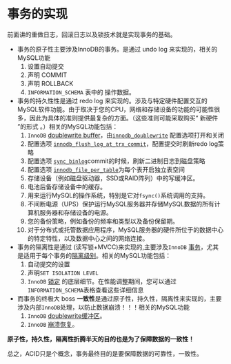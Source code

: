 # 事务的实现

前面讲的重做日志，回滚日志以及锁技术就是实现事务的基础。

- 事务的原子性主要涉及InnoDB的事务。是通过 undo log 来实现的，相关的MySQL功能
  1. 设置自动提交
  2. 声明 COMMIT
  3. 声明 ROLLBACK
  4. `INFORMATION_SCHEMA` 表中的 操作数据。
- 事务的持久性性是通过 redo log 来实现的。涉及与特定硬件配置交互的MySQL软件功能。由于取决于您的CPU，网络和存储设备的功能的可能性很多，因此为具体的准则提供最复杂的方面。（这些准则可能采取购买“ 新硬件 ”的形式 。）相关的MySQL功能包括：
  1. `InnoDB` [doublewrite buffer](https://dev.mysql.com/doc/refman/5.7/en/glossary.html#glos_doublewrite_buffer)，由[`innodb_doublewrite`](https://dev.mysql.com/doc/refman/5.7/en/innodb-parameters.html#sysvar_innodb_doublewrite) 配置选项打开和关闭
  2. 配置选项 [`innodb_flush_log_at_trx_commit`](https://dev.mysql.com/doc/refman/5.7/en/innodb-parameters.html#sysvar_innodb_flush_log_at_trx_commit)，配置提交时刷新redo log策略
  3. 配置选项 [`sync_binlog`](https://dev.mysql.com/doc/refman/5.7/en/replication-options-binary-log.html#sysvar_sync_binlog)commit的时候，刷新二进制日志到磁盘策略
  4. 配置选项 [`innodb_file_per_table`](https://dev.mysql.com/doc/refman/5.7/en/innodb-parameters.html#sysvar_innodb_file_per_table)为每个表开启独立表空间
  5. 存储设备（例如磁盘驱动器，SSD或RAID阵列）中的写缓冲区。
  6. 电池后备存储设备中的缓存。
  7. 用来运行MySQL的操作系统，特别是它对`fsync()`系统调用的支持。
  8. 不间断电源（UPS）保护运行MySQL服务器并存储MySQL数据的所有计算机服务器和存储设备的电源。
  9. 您的备份策略，例如备份的频率和类型以及备份保留期。
  10. 对于分布式或托管数据应用程序，MySQL服务器的硬件所位于的数据中心的特定特性，以及数据中心之间的网络连接。
- 事务的隔离性是通过 (读写锁+MVCC)来实现的,主要涉及`InnoDB` [事务](https://dev.mysql.com/doc/refman/5.7/en/glossary.html#glos_transaction)，尤其是适用于每个事务的[隔离级别](https://dev.mysql.com/doc/refman/5.7/en/glossary.html#glos_isolation_level)。相关的MySQL功能包括：
  1. 自动提交的设置
  2. 声明`SET ISOLATION LEVEL`
  3. `InnoDB` [锁定](https://dev.mysql.com/doc/refman/5.7/en/glossary.html#glos_locking) 的底层细节。在性能调整期间，您可以通过`INFORMATION_SCHEMA`表格查看这些详细信息 
- 而事务的终极大 boss **一致性**是通过原子性，持久性，隔离性来实现的，主要涉及内部`InnoDB`处理，以防止数据崩溃！！！相关的MySQL功能
  1. `InnoDB` [doublewrite缓冲区](https://dev.mysql.com/doc/refman/5.7/en/glossary.html#glos_doublewrite_buffer)。
  2. `InnoDB` [崩溃恢复](https://dev.mysql.com/doc/refman/5.7/en/glossary.html#glos_crash_recovery)。

**原子性，持久性，隔离性折腾半天的目的也是为了保障数据的一致性！**

总之，ACID只是个概念，事务最终目的是要保障数据的可靠性，一致性。
